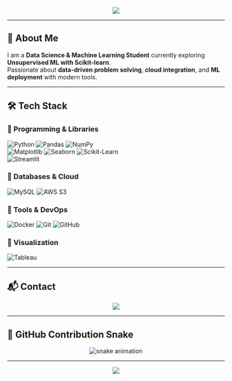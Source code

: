 <!-- Profile Header -->
<p align="center">
  <img src="https://capsule-render.vercel.app/api?type=waving&color=gradient&height=200&section=header&text=Hi%20I'm%20Sujal%20Gupta%20👋&fontSize=40&fontAlignY=35&animation=twinkling&fontColor=fff"/>
</p>

---

## 🚀 About Me
I am a **Data Science & Machine Learning Student** currently exploring **Unsupervised ML with Scikit-learn**.  
Passionate about **data-driven problem solving**, **cloud integration**, and **ML deployment** with modern tools.  

---

## 🛠️ Tech Stack

### 🔹 Programming & Libraries
![Python](https://img.shields.io/badge/Python-3776AB?style=for-the-badge&logo=python&logoColor=white) 
![Pandas](https://img.shields.io/badge/Pandas-150458?style=for-the-badge&logo=pandas&logoColor=white) 
![NumPy](https://img.shields.io/badge/Numpy-013243?style=for-the-badge&logo=numpy&logoColor=white)  
![Matplotlib](https://img.shields.io/badge/Matplotlib-11557c?style=for-the-badge&logo=plotly&logoColor=white) 
![Seaborn](https://img.shields.io/badge/Seaborn-008080?style=for-the-badge&logoColor=white) 
![Scikit-Learn](https://img.shields.io/badge/Scikit--Learn-F7931E?style=for-the-badge&logo=scikitlearn&logoColor=white)  
![Streamlit](https://img.shields.io/badge/Streamlit-FF4B4B?style=for-the-badge&logo=streamlit&logoColor=white)

### 🔹 Databases & Cloud
![MySQL](https://img.shields.io/badge/MySQL-005C84?style=for-the-badge&logo=mysql&logoColor=white) 
![AWS S3](https://img.shields.io/badge/AWS%20S3-FF9900?style=for-the-badge&logo=amazonaws&logoColor=white)  

### 🔹 Tools & DevOps
![Docker](https://img.shields.io/badge/Docker-2496ED?style=for-the-badge&logo=docker&logoColor=white) 
![Git](https://img.shields.io/badge/Git-F05032?style=for-the-badge&logo=git&logoColor=white) 
![GitHub](https://img.shields.io/badge/GitHub-181717?style=for-the-badge&logo=github&logoColor=white)  

### 🔹 Visualization
![Tableau](https://img.shields.io/badge/Tableau-E97627?style=for-the-badge&logo=tableau&logoColor=white)

---

## 📬 Contact
<p align="center">
  <a href="mailto:sujalgupta421@gmail.com"><img src="https://img.shields.io/badge/Gmail-D14836?style=for-the-badge&logo=gmail&logoColor=white"/></a>
</p>

---

## 🐍 GitHub Contribution Snake
<p align="center">
  <img src="https://raw.githubusercontent.com/Sujal-Gupta/Sujal-Gupta/output/github-contribution-grid-snake.svg" alt="snake animation"/>
</p>

---

<p align="center">
  <img src="https://capsule-render.vercel.app/api?type=waving&color=gradient&height=120&section=footer"/>
</p>
